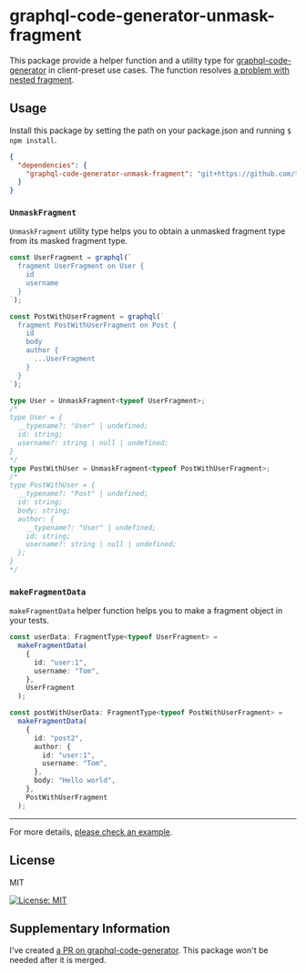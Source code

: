 # graphql-code-generator-unmask-fragment

This package provide a helper function and a utility type for [graphql-code-generator](https://github.com/dotansimha/graphql-code-generator) in client-preset use cases.
The function resolves [a problem with nested fragment](https://github.com/dotansimha/graphql-code-generator/issues/9702).

## Usage

Install this package by setting the path on your package.json and running `$ npm install`.

```json
{
  "dependencies": {
    "graphql-code-generator-unmask-fragment": "git+https://github.com/tnyo43/graphql-code-generator-unmask-fragment"
  }
}
```

### `UnmaskFragment`

`UnmaskFragment` utility type helps you to obtain a unmasked fragment type from its masked fragment type.

```ts
const UserFragment = graphql(`
  fragment UserFragment on User {
    id
    username
  }
`);

const PostWithUserFragment = graphql(`
  fragment PostWithUserFragment on Post {
    id
    body
    author {
      ...UserFragment
    }
  }
`);

type User = UnmaskFragment<typeof UserFragment>;
/*
type User = {
  __typename?: "User" | undefined;
  id: string;
  username?: string | null | undefined;
}
*/
type PostWithUser = UnmaskFragment<typeof PostWithUserFragment>;
/*
type PostWithUser = {
  __typename?: "Post" | undefined;
  id: string;
  body: string;
  author: {
    __typename?: "User" | undefined;
    id: string;
    username?: string | null | undefined;
  };
}
*/
```

### `makeFragmentData`

`makeFragmentData` helper function helps you to make a fragment object in your tests.

```ts
const userData: FragmentType<typeof UserFragment> =
  makeFragmentData(
    {
      id: "user:1",
      username: "Tom",
    },
    UserFragment
  );

const postWithUserData: FragmentType<typeof PostWithUserFragment> =
  makeFragmentData(
    {
      id: "post2",
      author: {
        id: "user:1",
        username: "Tom",
      },
      body: "Hello world",
    },
    PostWithUserFragment
  );
```

---

For more details, [please check an example](https://github.com/tnyo43/graphql-code-generator-unmask-fragment/tree/main/example).

## License

MIT

[![License: MIT](https://img.shields.io/badge/License-MIT-yellow.svg)](https://raw.githubusercontent.com/tnyo43/graphql-code-generator-unmask-fragment/main/LICENSE
)

## Supplementary Information

I've created [a PR on graphql-code-generator](https://github.com/dotansimha/graphql-code-generator/pull/9708). This package won't be needed after it is merged.
